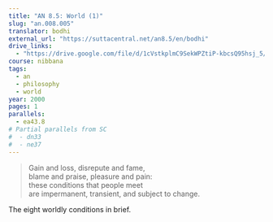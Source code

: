 ```yaml
---
title: "AN 8.5: World (1)"
slug: "an.008.005"
translator: bodhi
external_url: "https://suttacentral.net/an8.5/en/bodhi"
drive_links:
  - "https://drive.google.com/file/d/1cVstkplmC9SekWPZtiP-kbcsQ95hsj_5/view?usp=sharing"
course: nibbana
tags:
  - an
  - philosophy
  - world
year: 2000
pages: 1
parallels:
  - ea43.8
# Partial parallels from SC
#  - dn33
#  - ne37
---
```


> Gain and loss, disrepute and fame,  
blame and praise, pleasure and pain:  
these conditions that people meet  
are impermanent, transient, and subject to change.

The eight worldly conditions in brief.


